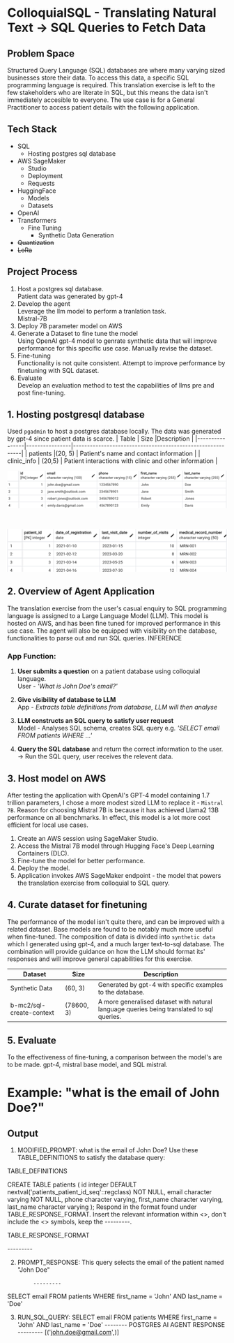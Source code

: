 # ColloquialSQL - Translating Natural Text → SQL Queries to Fetch Data

## Problem Space
Structured Query Language (SQL) databases are where many varying sized businesses store their data. To access this data, a specific SQL programming language is required. This translation exercise is left to the few stakeholders who are literate in SQL, but this means the data isn't immediately accesible to everyone. The use case is for a General Practitioner to access patient details with the following application.

## Tech Stack
- SQL
    - Hosting postgres sql database
- AWS SageMaker
    - Studio
    - Deployment
    - Requests
- HuggingFace
    - Models
    - Datasets
- OpenAI
- Transformers
    - Fine Tuning
        - Synthetic Data Generation
- ~~Quantization~~
- ~~LoRa~~

## Project Process
1. Host a postgres sql database.
<br>Patient data was generated by gpt-4
2. Develop the agent
<br>Leverage the llm model to perform a tranlation task.
<br> Mistral-7B
3. Deploy 7B parameter model on AWS
4. Generate a Dataset to fine tune the model
<br>Using OpenAI gpt-4 model to genrate synthetic data that will improve performance for this specific use case. Manually revise the dataset.
5. Fine-tuning
<br>Functionality is not quite consistent. Attempt to improve performance by finetuning with SQL dataset.
6. Evaluate
<br>Develop an evaluation method to test the capabilities of llms pre and post fine-tuning.


## 1. Hosting postgresql database
Used `pgadmin` to host a postgres database locally. The data was generated by gpt-4 since patient data is scarce.
| Table          | Size          |Description                                               |
|----------------|----------------|-----------------------------------------------------------|
| patients   |(20, 5) | Patient's name and contact information         |
| clinic_info | (20,5) | Patient interactions with clinic and other information     |
<br>

![patients](./assets/patients.png)

<br>

![clinic_info](./assets/clinic_info.png)

## 2. Overview of Agent Application
The translation exercise from the user's casual enquiry to SQL programming language is assigned to a Large Language Model (LLM). This model is hosted on AWS, and has been fine tuned for improved performance in this use case. The agent will also be equipped with visibility on the database, functionalities to parse out and run SQL queries.
INFERENCE

### App Function:
1. **User submits a question** on a patient database using colloquial language.
<br>User - *'What is John Doe's email?'*

2. **Give visibility of database to LLM**
<br>App - *Extracts table definitions from database, LLM will then analyse*

3. **LLM constructs an SQL query to satisfy user request**
<br> Model - Analyses SQL schema, creates SQL query e.g.
*'SELECT email FROM patients WHERE ...'*

4. **Query the SQL database** and return the correct information to the user.
<br> → Run the SQL query, user receives the relevent data.




## 3. Host model on AWS
After testing the application with OpenAI's GPT-4 model containing 1.7 trillion parameters, I chose a more modest sized LLM to replace it - `Mistral 7B`. Reason for choosing Mistral 7B is because it has achieved Llama2 13B performance on all benchmarks. In effect, this model is a lot more cost efficient for local use cases. 

1. Create an AWS session using SageMaker Studio.
2. Access the Mistral 7B model through Hugging Face's Deep Learning Containers (DLC).
3. Fine-tune the model for better performance.
4. Deploy the model.
5. Application invokes AWS SageMaker endpoint - the model that powers the translation exercise from colloquial to SQL query. 

## 4. Curate dataset for finetuning
The performance of the model isn't quite there, and can be improved with a related dataset. Base models are found to be notably much more useful when fine-tuned. The composition of data is divided into `synthetic data` which I generated using gpt-4, and a much larger text-to-sql database. The combination will provide guidance on how the LLM should format its' responses and will improve general capabilities for this exercise.

| Dataset                | Size | Description |
|------------------------|------|-------------|
| Synthetic Data         | (60, 3)     | Generated by gpt-4 with specific examples to the database.            |
| b-mc2/sql-create-context | (78600, 3)     | A more generalised dataset with natural language queries being translated to sql queries.            |

## 5. Evaluate
To the effectiveness of fine-tuning, a comparison between the model's are to be made. gpt-4, mistral base model, and SQL mistral.

# Example: "what is the email of John Doe?"

## Output
1. MODIFIED_PROMPT: what is the email of John Doe? Use these TABLE_DEFINITIONS to satisfy the database query:

TABLE_DEFINITIONS

CREATE TABLE patients (
    id integer DEFAULT nextval('patients_patient_id_seq'::regclass) NOT NULL,
    email character varying NOT NULL,
    phone character varying,
    first_name character varying,
    last_name character varying
); Respond in the format found under TABLE_RESPONSE_FORMAT. Insert the relevant information within <>, don't include the <> symbols, keep the ---------.

TABLE_RESPONSE_FORMAT

<insert an explanation of the sql query as raw text here>
            ---------
<insert sql query exclusively as raw text here>
            
2. PROMPT_RESPONSE: This query selects the email of the patient named "John Doe"

            ---------
SELECT email FROM patients WHERE first_name = 'John' AND last_name = 'Doe'
            
3. RUN_SQL_QUERY: SELECT email FROM patients WHERE first_name = 'John' AND last_name = 'Doe'
-------- POSTGRES AI AGENT RESPONSE ---------
[('john.doe@gmail.com',)]

